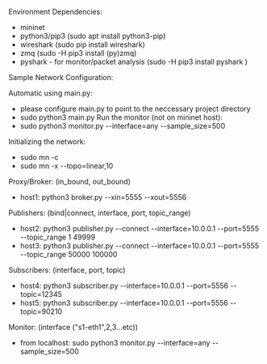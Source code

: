 Environment Dependencies:
- mininet
- python3/pip3 (sudo apt install python3-pip)
- wireshark (sudo pip install wireshark)
- zmq (sudo -H pip3 install (py)zmq)
- pyshark - for monitor/packet analysis (sudo -H pip3 install pyshark )


Sample Network Configuration:

Automatic using main.py:
- please configure main.py to point to the neccessary project directory
- sudo python3 main.py
Run the monitor (not on mininet host):
- sudo python3 monitor.py --interface=any --sample_size=500


Initializing the network:
- sudo mn -c
- sudo mn -x --topo=linear,10

Proxy/Broker: (in_bound, out_bound)
- host1: python3 broker.py --xin=5555 --xout=5556

Publishers: (bind|connect, interface, port, topic_range)
- host2: python3 publisher.py --connect --interface=10.0.0.1 --port=5555 --topic_range 1 49999
- host3: python3 publisher.py --connect --interface=10.0.0.1 --port=5555 --topic_range 50000 100000

Subscribers: (interface, port, topic)
- host4: python3 subscriber.py --interface=10.0.0.1 --port=5556 --topic=12345
- host5: python3 subscriber.py --interface=10.0.0.1 --port=5556 --topic=90210

Monitor: (interface ("s1-eth1",2,3...etc))
- from localhost: sudo python3 monitor.py --interface=any --sample_size=500

